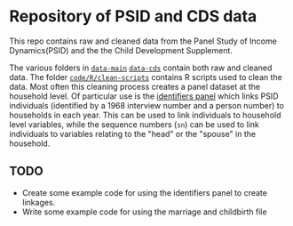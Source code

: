 # Repository of PSID and CDS data

This repo contains raw and cleaned data from the Panel Study of Income Dynamics(PSID) and the the Child Development Supplement.

The various folders in [`data-main`](/data-main) [`data-cds`](/data-cds/) contain both raw and cleaned data. The folder [`code/R/clean-scripts`](/code/R/clean-scripts/) contains R scripts used to clean the data. Most often this cleaning process creates a panel dataset at the household level. Of particular use is the [identifiers panel](/data-main/identifiers/identifiers-panel.csv) which links PSID individuals (identified by a 1968 interview number and a person number) to households in each year. This can be used to link individuals to household level variables, while the sequence numbers (`sn`) can be used to link individuals to variables relating to the "head" or the "spouse" in the household.

## TODO

- Create some example code for using the identifiers panel to create linkages.
- Write some example code for using the marriage and childbirth file